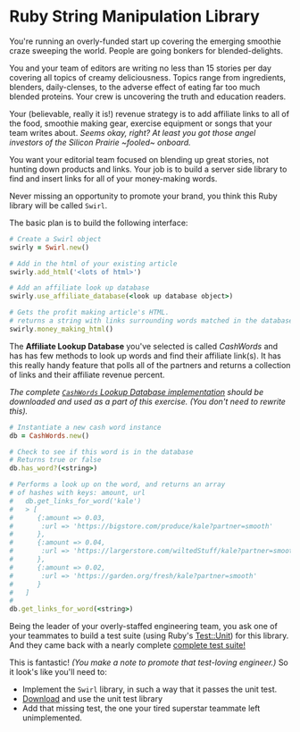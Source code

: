# Ruby String Manipulation Library

You're running an overly-funded start up covering the emerging smoothie craze sweeping the world. People are going bonkers for blended-delights.

You and your team of editors are writing no less than 15 stories per day covering all topics of creamy deliciousness. Topics range from ingredients, blenders, daily-clenses, to the adverse effect of eating far too much blended proteins. Your crew is uncovering the truth and education readers.

Your (believable, really it is!) revenue strategy is to add affiliate links to all of the food, smoothie making gear, exercise equipment or songs that your team writes about. _Seems okay, right? At least you got those angel investors of the Silicon Prairie ~fooled~ onboard._

You want your editorial team focused on blending up great stories, not hunting down products and links. Your job is to build a server side library to find and insert links for all of your money-making words.

Never missing an opportunity to promote your brand, you think this Ruby library will be called `Swirl`.

The basic plan is to build the following interface:

```ruby
# Create a Swirl object
swirly = Swirl.new()

# Add in the html of your existing article
swirly.add_html('<lots of html>')

# Add an affiliate look up database
swirly.use_affiliate_database(<look up database object>)

# Gets the profit making article's HTML.
# returns a string with links surrounding words matched in the database.
swirly.money_making_html()
```  

The **Affiliate Lookup Database** you've selected is called _CashWords_ and has has few methods to look up words and find their affiliate link(s). It has this really handy feature that polls all of the partners and returns a collection of links and their affiliate revenue percent.

_The complete [`CashWords` Lookup Database implementation](https://gist.github.com/banderson623/024bd664064485a08460c08ff7094d80) should be downloaded and used as a part of this exercise. (You don't need to rewrite this)._

```ruby
# Instantiate a new cash word instance
db = CashWords.new()

# Check to see if this word is in the database
# Returns true or false
db.has_word?(<string>)

# Performs a look up on the word, and returns an array
# of hashes with keys: amount, url
#   db.get_links_for_word('kale')
#   > [
#      {:amount => 0.03,
#       :url => 'https://bigstore.com/produce/kale?partner=smooth'
#      },
#      {:amount => 0.04,
#       :url => 'https://largerstore.com/wiltedStuff/kale?partner=smooth'
#      },
#      {:amount => 0.02,
#       :url => 'https://garden.org/fresh/kale?partner=smooth'
#      }
#   ]  
#
db.get_links_for_word(<string>)
```

Being the leader of your overly-staffed engineering team, you ask one of your teammates to build a test suite (using Ruby's [Test::Unit](https://ruby-doc.org/stdlib-2.1.5/libdoc/test/unit/rdoc/Test/Unit/Assertions.html)) for this library. And they came back with a nearly complete [complete test suite!](https://gist.github.com/banderson623/9e26950101acb93648e10299edd13b10)

This is fantastic! _(You make a note to promote that test-loving engineer.)_ So it look's like you'll need to:

* Implement the `Swirl` library, in such a way that it passes the unit test.
* [Download]((https://gist.github.com/banderson623/9e26950101acb93648e10299edd13b10)) and use the unit test library
* Add that missing test, the one your tired superstar teammate left unimplemented.
